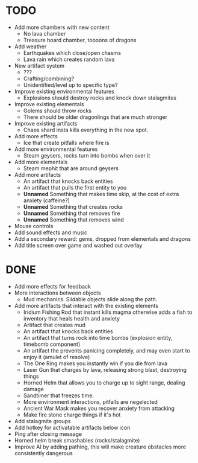 
# TODO

- Add more chambers with new content
  - No lava chamber
  - Treasure hoard chamber, toooons of dragons
- Add weather
  - Earthquakes which close/open chasms
  - Lava rain which creates random lava
- New artifact system
  - ???
  - Crafting/combining?
  - Unidentified/level up to specific type?
- Improve existing environmental features
  - Explosions should destroy rocks and knock down stalagmites
- Improve existing elementals
  - Golems should throw rocks
  - There should be older dragonlings that are much stronger
- Improve existing artifacts
  - Chaos shard insta kills everything in the new spot.
- Add more effects
  - Ice that create pitfalls where fire is
- Add more environmental features
  - Steam geysers, rocks turn into bombs when over it
- Add more elementals
  - Steam mephit that are around geysers
- Add more artifacts
    - An artifact that knocks back entities
    - An artifact that pulls the first entity to you
    - **Unnamed** Something that makes time skip, at the cost of extra anxiety (caffeine?)
    - **Unnamed** Something that creates rocks
    - **Unnamed** Something that removes fire
    - **Unnamed** Something that removes wind
- Mouse controls
- Add sound effects and music
- Add a secondary reward: gems, dropped from elementals and dragons
- Add title screen over game and washed out overlay

# DONE

- Add more effects for feedback
- More interactions between objects
    - Mud mechanics.  Slidable objects slide along the path.
- Add more artifacts that interact with the existing elements
    - Iridium Fishing Rod that instant kills magma otherwise adds a fish to inventory that
      heals health and anxiety
    - Artifact that creates mud
    - An artifact that knocks back entities
    - An artifact that turns rock into time bombs (explosion entity, timebomb component)
    - An artifact the prevents panicing completely, and may even start to enjoy it (amulet of resolve)
    - The One Ring makes you instantly win if you die from lava
    - Laser Gun that charges by lava, releasing strong blast, destroying things
    - Horned Helm that allows you to charge up to sight range, dealing damage
    - Sandtimer that freezes time.
    - More environment interactions, pitfalls are negelected
    - Ancient War Mask makes you recover anxiety from attacking
    - Make fire stone charge things if it's hot
- Add stalagmite groups
- Add hotkey for activatable artifacts below icon
- Ping after closing message
- Horned helm break smashables (rocks/stalagmite)
- Improve AI by adding pathing, this will make creature obstacles more consistently dangerous